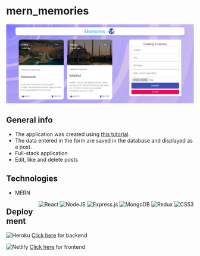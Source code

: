 # mern_memories

![](client/src/images/img3.png)




## General info
* The application was created using [this tutorial](https://www.youtube.com/watch?v=ngc9gnGgUdA). 
* The data entered in the form are saved in the database and displayed as a post. 
* Full-stack application
* Edit, like and delete posts

## Technologies
* MERN
<div style="float: right">
<img alt="React" src="https://img.shields.io/badge/react%20-%2320232a.svg?&style=for-the-badge&logo=react&logoColor=%2361DAFB"/>
<img alt="NodeJS" src="https://img.shields.io/badge/node.js%20-%2343853D.svg?&style=for-the-badge&logo=node.js&logoColor=white"/>
<img alt="Express.js" src="https://img.shields.io/badge/express.js%20-%23404d59.svg?&style=for-the-badge"/>
<img alt="MongoDB" src ="https://img.shields.io/badge/MongoDB-%234ea94b.svg?&style=for-the-badge&logo=mongodb&logoColor=white"/>
 <img alt="Redux" src="https://img.shields.io/badge/redux%20-%23593d88.svg?&style=for-the-badge&logo=redux&logoColor=white"/>
 <img alt="CSS3" src="https://img.shields.io/badge/css3%20-%231572B6.svg?&style=for-the-badge&logo=css3&logoColor=white"/>
</div>

## Deployment

<img alt="Heroku" src="https://img.shields.io/badge/Heroku-430098?style=for-the-badge&logo=heroku&logoColor=white"/> [Click here](https://city-posts.herokuapp.com/) for backend

<img alt="Netlify" src="https://img.shields.io/badge/Netlify-00C7B7?style=for-the-badge&logo=netlify&logoColor=white"/> [Click here](https://mern-memories2.netlify.app/) for frontend
